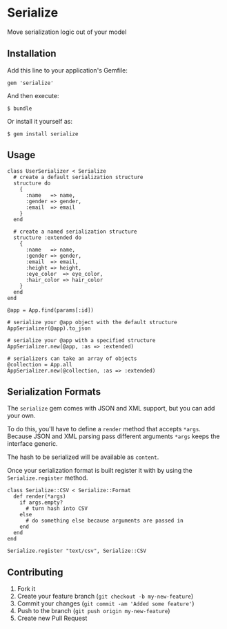 # Serialize

Move serialization logic out of your model

## Installation

Add this line to your application's Gemfile:

    gem 'serialize'

And then execute:

    $ bundle

Or install it yourself as:

    $ gem install serialize

## Usage

    class UserSerializer < Serialize
      # create a default serialization structure
      structure do
        {
          :name   => name,
          :gender => gender,
          :email  => email
        }
      end

      # create a named serialization structure
      structure :extended do
        {
          :name   => name,
          :gender => gender,
          :email  => email,
          :height => height,
          :eye_color  => eye_color,
          :hair_color => hair_color
        }
      end
    end

    @app = App.find(params[:id])

    # serialize your @app object with the default structure
    AppSerializer(@app).to_json

    # serialize your @app with a specified structure
    AppSerializer.new(@app, :as => :extended)

    # serializers can take an array of objects
    @collection = App.all
    AppSerializer.new(@collection, :as => :extended)

## Serialization Formats

The `serialize` gem comes with JSON and XML support, but you can add
your own.

To do this, you'll have to define a `render` method that accepts
`*args`. Because JSON and XML parsing pass different arguments `*args`
keeps the interface generic.

The hash to be serialized will be available as `content`.

Once your serialization format is built register it with by using the
`Serialize.register` method.

    class Serialize::CSV < Serialize::Format
      def render(*args)
        if args.empty?
          # turn hash into CSV
        else
          # do something else because arguments are passed in
        end
      end
    end

    Serialize.register "text/csv", Serialize::CSV

## Contributing

1. Fork it
2. Create your feature branch (`git checkout -b my-new-feature`)
3. Commit your changes (`git commit -am 'Added some feature'`)
4. Push to the branch (`git push origin my-new-feature`)
5. Create new Pull Request
